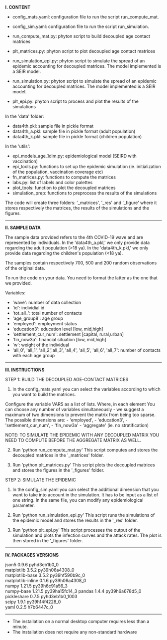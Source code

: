 **I. CONTENT**

- config_mats.yaml: configuration file to run the script run_compute_mat.
- config_sim.yaml: configuration file to run the script run_simulation.

- run_compute_mat.py: phyton script to build decoupled age contact matrices
- plt_matrices.py: phyton script to plot decoupled age contact matrices
- run_simulation_epi.py: phyton script to simulate the spread of an epidemic accounting for decoupled matrices. The model implemented is a SEIR model.
- run_simulation.py: phyton script to simulate the spread of an epidemic accounting for decoupled matrices. The model implemented is a SEIR model.
- plt_epi.py: phyton script to process and plot the results of the simulations

In the 'data' folder:
- data4th.pkl: sample file in pickle format
- data4th_a.pkl: sample file in pickle format (adult population)
- data4th_k.pkl: sample file in pickle format (children population)


In the 'utils':
- epi_models_age_1dim.py: epidemiological model (SEIRD with vaccination)
- epi_tools.py: functions to set up the epidemic simulation (ie. initialization of the population, vaccination coverage etc)
- fn_matrices.py: functions to compute the matrices
- labs.py: list of labels and color palettes
- plot_tools: function to plot the decoupled matrices
- simulation_prep: functions to preprocess the results of the simulations

The code will create three folders: '_matrices', '_res' and '_figure' where it stores 
respectively the matrices, the results of the simulations and the figures. 



________________________

**II. SAMPLE DATA** 

The sample data provided refers to the 4th COVID-19 wave and are represented by individuals.
In the 'data4th_a.pkl,' we only provide data regarding the adult population (>18 ya). 
In the 'data4th_k.pkl,' we only provide data regarding the children's population (<18 ya). 

The samples contain respectively 700, 500 and 200 random observations of the original data. 

To run the code on your data. You need to format the latter as the one that we provided. 

Variables:
- 'wave': number of data collection
- 'id': individial id
- 'tot_all_': total number of contacts
- 'age_group8': age group
- 'employed': employment status
- 'education3': education level [low, mid,high]
- 'settlement_cur_num': settlement [capital, rural,urban]
- 'fin_now3a': financial situation  [low, mid,high]
- 'w': weight of the individual
- 'all_0', 'all_1', 'all_2','all_3', 'all_4', 'all_5', 'all_6', 'all_7': number of contacts with each age group
_________________


**III. INSTRUCTIONS**

STEP 1: BUILD THE DECOUPLED AGE-CONTACT MATRICES

1. In the config_mats.yaml you can select the variables according to which you want to 
build the matrices. 

Configure the variable VARS as a list of lists. Where, in each element 
You can choose any number of variables simultaneously - we suggest a maximum of two dimensions to prevent the matrix from being too sparse. 
The possible dimensions are:
    - 'employed',
    - 'education3',
    - 'settlement_cur_num',
    - 'fin_now3a'
    - 'aggregate' (ie. no stratification)

NOTE: TO SIMULATE THE EPIDEMIC WITH ANY DECOUPLED MATRIX YOU NEED TO COMPUTE BEFORE THE AGGREGATE MATRIX AS WELL.

2. Run 'python run_compute_mat.py' This script computes and stores the decoupled matrices in the '_matrices' folder.

3. Run 'python plt_matrices.py' This script plots the decoupled matrices and stores the figures in the '_figures' folder.



STEP 2: SIMULATE THE EPIDEMIC
1. In the config_sim.yaml you can select the additional dimension that you want to take into account in the 
simulation. It has to be input as a list of one string.
In the same file, you can modify any epidemiological parameter.

2. Run 'python run_simulation_epi.py' This script runs the simulations of the epidemic model and stores the results in the '_res' folder.


3. Run 'python plt_epi.py' This script processes the output of the simulation and plots the infection curves and the attack rates. The plot is then stored in the '_figures' folder.


________________________

**IV. PACKAGES VERSIONS**

json5                     0.9.6              pyhd3eb1b0_0  
matplotlib                3.5.2            py39h06a4308_0  
matplotlib-base           3.5.2            py39hf590b9c_0  
matplotlib-inline         0.1.6            py39h06a4308_0  
numpy                     1.21.5           py39h6c91a56_3  
numpy-base                1.21.5           py39ha15fc14_3 
pandas                    1.4.4            py39h6a678d5_0   
pickleshare               0.7.5           pyhd3eb1b0_1003  
scipy                     1.9.1            py39h14f4228_0  
yaml                      0.2.5                h7b6447c_0 

________________________

- The installation on a normal desktop computer requires less than a minute.
- The installation does not require any non-standard hardware


 

